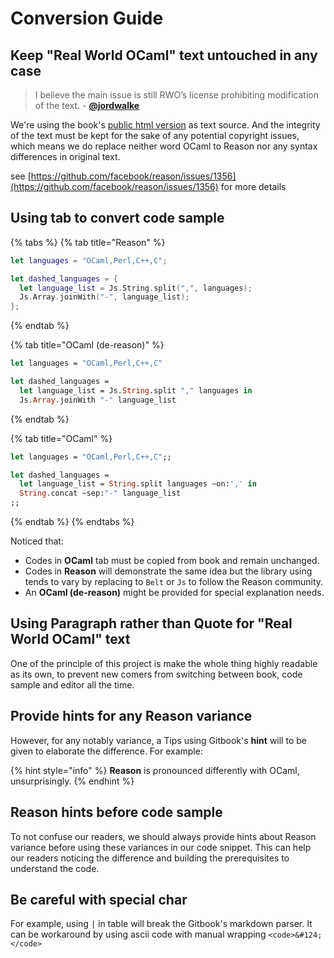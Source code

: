 # Conversion Guide

## Keep "Real World OCaml" text untouched in any case

> I believe the main issue is still RWO’s license prohibiting modification of the text. - [**@jordwalke**](https://github.com/jordwalke)

We're using the book's [public html version](https://realworldocaml.org/v1/en/html/index.html) as text source. And the integrity of the text must be kept for the sake of any potential copyright issues, which means we do replace neither word OCaml to Reason nor any syntax differences in original text.

see [https://github.com/facebook/reason/issues/1356](https://github.com/facebook/reason/issues/1356) for more details

## Using tab to convert code sample

{% tabs %}
{% tab title="Reason" %}
```swift
let languages = "OCaml,Perl,C++,C";

let dashed_languages = {
  let language_list = Js.String.split(",", languages);
  Js.Array.joinWith("-", language_list);
};
```
{% endtab %}

{% tab title="OCaml \(de-reason\)" %}
```ocaml
let languages = "OCaml,Perl,C++,C"

let dashed_languages =
  let language_list = Js.String.split "," languages in
  Js.Array.joinWith "-" language_list
```
{% endtab %}

{% tab title="OCaml" %}
```ocaml
let languages = "OCaml,Perl,C++,C";;

let dashed_languages =
  let language_list = String.split languages ~on:',' in
  String.concat ~sep:"-" language_list
;;
```
{% endtab %}
{% endtabs %}

Noticed that:

* Codes in **OCaml** tab must be copied from book and remain unchanged. 
* Codes in **Reason** will demonstrate the same idea but the library using tends to vary by replacing to `Belt` or `Js` to follow the Reason community.
* An **OCaml \(de-reason\)** might be provided for special explanation needs.

## Using Paragraph rather than Quote for "Real World OCaml" text

One of the principle of this project is make the whole thing highly readable as its own, to prevent new comers from switching between book, code sample and editor all the time.

## Provide hints for any Reason variance

However, for any notably variance,  a Tips using Gitbook's **hint** will to be given to elaborate the difference. For example:

{% hint style="info" %}
**Reason** is pronounced differently with OCaml, unsurprisingly.
{% endhint %}

## Reason hints before code sample

To not confuse our readers, we should always provide hints about Reason variance before using these variances in our code snippet. This can help our readers noticing the difference and building the prerequisites to understand the code.

## Be careful with special char

For example, using `|` in table will break the Gitbook's markdown parser. It can be workaround by using ascii code with manual wrapping `<code>&#124;</code>` 


